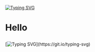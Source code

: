 [![Typing SVG](https://readme-typing-svg.demolab.com?font=Fira+Code&pause=1000&color=F7E615&random=false&width=435&lines=App+Academy+Student)](https://git.io/typing-svg)

  <h1>
    <p>Hello</p>
  </h1>


[![Typing SVG](https://readme-typing-svg.demolab.com?font=Fira+Code&pause=1000&random=false&width=435&lines=I+am+currently+learning+software+development+online+at+App+Academy+as+well+as+Purdue+University+Global.;I+am+interested+in+developing+coding+skills+and+building+software+related+to+database+infrastructure+with+languages+like+JavaScript+or+Python.;I+am+working+on+personal+projects+and+am+excited+to+start+reviewing+open+source+code.)](https://git.io/typing-svg)

<!---
360devin360/360devin360 is a ✨ special ✨ repository because its `README.md` (this file) appears on your GitHub profile.
You can click the Preview link to take a look at your changes.
--->
